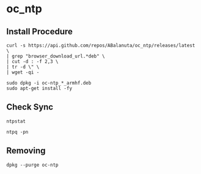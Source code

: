 # oc_ntp

## Install Procedure


```
curl -s https://api.github.com/repos/ABalanuta/oc_ntp/releases/latest \
| grep "browser_download_url.*deb" \
| cut -d : -f 2,3 \
| tr -d \" \
| wget -qi -

sudo dpkg -i oc-ntp_*_armhf.deb
sudo apt-get install -fy
```

## Check Sync

```
ntpstat

ntpq -pn
```

## Removing 
```
dpkg --purge oc-ntp
```
